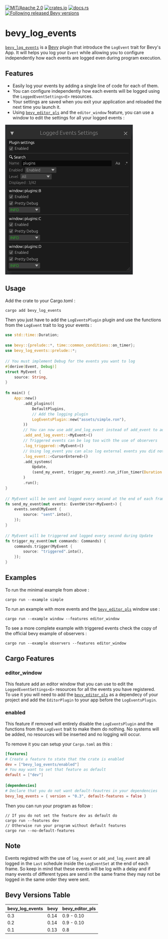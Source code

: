 [![MIT/Apache 2.0](https://img.shields.io/badge/license-MIT%2FApache-blue.svg)](https://github.com/YellowWaitt/bevy_log_events#license)
[![crates.io](https://img.shields.io/crates/v/bevy_log_events)](https://crates.io/crates/bevy_log_events)
[![docs.rs](https://docs.rs/bevy_log_events/badge.svg)](https://docs.rs/bevy_log_events)
[![Following released Bevy versions](https://img.shields.io/badge/Bevy%20tracking-released%20version-lightblue)](https://bevyengine.org/learn/quick-start/plugin-development/#main-branch-tracking)


# bevy_log_events

[`bevy_log_events`](https://github.com/YellowWaitt/bevy_log_events) is a [Bevy](https://bevyengine.org/) plugin that introduce the `LogEvent` trait for Bevy's App. It will helps you log your `Event` while allowing you to configure independently how each events are logged even during program execution.

## Features

- Easily log your events by adding a single line of code for each of them.
- You can configure independently how each events will be logged using the `LoggedEventSettings<E>` resources.
- Your settings are saved when you exit your application and reloaded the next time you launch it.
- Using [`bevy_editor_pls`](https://github.com/jakobhellermann/bevy_editor_pls) and the `editor_window` feature, you can use a window to edit the settings for all your logged events :

![](assets/editor_window.png)

## Usage

Add the crate to your Cargo.toml :
```
cargo add bevy_log_events
```

Then  you just have to add the `LogEventsPlugin` plugin and use the functions from the `LogEvent` trait to log your events :

```rust
use std::time::Duration;

use bevy::{prelude::*, time::common_conditions::on_timer};
use bevy_log_events::prelude::*;

// You must implement Debug for the events you want to log
#[derive(Event, Debug)]
struct MyEvent {
    source: String,
}

fn main() {
    App::new()
        .add_plugins((
            DefaultPlugins,
            // Add the logging plugin
            LogEventsPlugin::new("assets/simple.ron"),
        ))
        // You can now use add_and_log_event instead of add_event to add and log your events
        .add_and_log_event::<MyEvent>()
        // Triggered events can be log too with the use of observers
        .log_triggered::<MyEvent>()
        // Using log_event you can also log external events you did not add yourself
        .log_event::<CursorEntered>()
        .add_systems(
            Update,
            (send_my_event, trigger_my_event).run_if(on_timer(Duration::from_secs(1))),
        )
        .run();
}

// MyEvent will be sent and logged every second at the end of each frame
fn send_my_event(mut events: EventWriter<MyEvent>) {
    events.send(MyEvent {
        source: "sent".into(),
    });
}

// MyEvent will be triggered and logged every second during Update
fn trigger_my_event(mut commands: Commands) {
    commands.trigger(MyEvent {
        source: "triggered".into(),
    });
}

```

## Examples

To run the minimal example from above :
```
cargo run --example simple
```

To run an example with more events and the [`bevy_editor_pls`](https://github.com/jakobhellermann/bevy_editor_pls) window use :
```
cargo run --example window --features editor_window
```

To see a more complete example with triggered events check the copy of the official bevy example of observers :
```
cargo run --example observers --features editor_window
```

## Cargo Features

### editor_window

This feature add an editor window that you can use to edit the `LoggedEventSettings<E>` resources for all the events you have registered.<br>
To use it you will need to add the [`bevy_editor_pls`](https://github.com/jakobhellermann/bevy_editor_pls) as a dependecy of your project and add the `EditorPlugin` to your app before the `LogEventsPlugin`.

### enabled

This feature if removed will entirely disable the `LogEventsPlugin` and the functions from the `LogEvent` trait to make them do nothing. No systems will be added, no resources will be inserted and no logging will occur.

To remove it you can setup your `Cargo.toml` as this :
```toml
[features]
# Create a feature to state that the crate is enabled
dev = ["bevy_log_events/enabled"]
# You may want to set that feature as default
default = ["dev"]

[dependencies]
# Declare that you do not want default-feautres in your dependencies
bevy_log_events = { version = "0.3", default-features = false }
```

Then you can run your program as follow :
```
// If you do not set the feature dev as default do
cargo run --features dev
// Otherwise run your program without default features
cargo run --no-default-features
```

## Note

Events registred with the use of `log_event` or `add_and_log_event` are all logged in the `Last` schedule inside the `LogEventSet` at the end of each frame. So keep in mind that these events will be log with a delay and if many events of different types are send in the same frame they may not be logged in the same order they were sent.

## Bevy Versions Table

| bevy_log_events | bevy | bevy_editor_pls |
| --------------- | ---- | --------------- |
| 0.3             | 0.14 | 0.9 - 0.10      |
| 0.2             | 0.14 | 0.9 - 0.10      |
| 0.1             | 0.13 | 0.8             |

